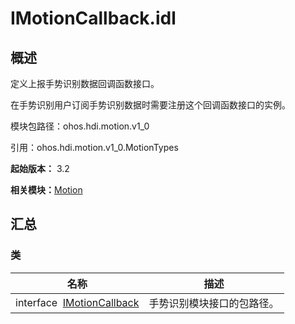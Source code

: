 # IMotionCallback.idl


## 概述

定义上报手势识别数据回调函数接口。

在手势识别用户订阅手势识别数据时需要注册这个回调函数接口的实例。

模块包路径：ohos.hdi.motion.v1_0

引用：ohos.hdi.motion.v1_0.MotionTypes

**起始版本：** 3.2

**相关模块：**[Motion](_motion_v10.md)


## 汇总


### 类

| 名称 | 描述 | 
| -------- | -------- |
| interface&nbsp;&nbsp;[IMotionCallback](interface_i_motion_callback_v10.md) | 手势识别模块接口的包路径。 | 
